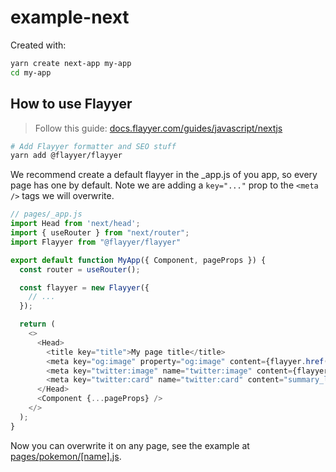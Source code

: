 # example-next

Created with:

```bash
yarn create next-app my-app
cd my-app
```

## How to use Flayyer

> Follow this guide: [docs.flayyer.com/guides/javascript/nextjs](https://docs.flayyer.com/guides/javascript/nextjs)

```bash
# Add Flayyer formatter and SEO stuff
yarn add @flayyer/flayyer
```

We recommend create a default flayyer in the _app.js of you app, so every page has one by default. Note we are adding a `key="..."` prop to the `<meta />` tags we will overwrite.

```js
// pages/_app.js
import Head from 'next/head';
import { useRouter } from "next/router";
import Flayyer from "@flayyer/flayyer"

export default function MyApp({ Component, pageProps }) {
  const router = useRouter();

  const flayyer = new Flayyer({
    // ...
  });

  return (
    <>
      <Head>
        <title key="title">My page title</title>
        <meta key="og:image" property="og:image" content={flayyer.href()} />
        <meta key="twitter:image" name="twitter:image" content={flayyer.href()} />
        <meta key="twitter:card" name="twitter:card" content="summary_large_image" />
      </Head>
      <Component {...pageProps} />
    </>
  );
}
```

Now you can overwrite it on any page, see the example at [pages/pokemon/[name].js](./pages/pokemon/[name].js).
